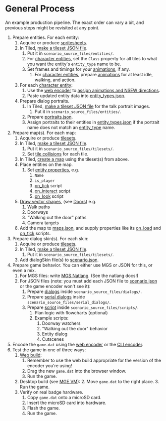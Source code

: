 # General Process

An example production pipeline. The exact order can vary a bit, and previous steps might be revisited at any point.

1. Prepare entities. For each entity:
	1. Acquire or produce [spritesheets](../tilesets).
	2. In Tiled, [make a tileset JSON file](../tilesets/creating_a_tileset_json_file).
		1. Put it in `scenario_source_files/entities/`.
		2. For [character entities](../entities/character_entity), set the `Class` property for all tiles to what you want the entity's `entity_type` name to be.
		3. Set frames and timings for your [animations](../tilesets/animations), if any.
			1. For [character entities](../entities/character_entity), prepare [animations](../tilesets/animations) for at least idle, walking, and action.
	3. For each [character entity](../entities/character_entity):
		1. Use the [web encoder](../encoder/web_encoder) to [assign animations and NSEW directions](../entity_management_system).
		2. Paste updated entity data into [entity_types.json](../structure/entity_types.json).
	4. Prepare dialog portraits.
		1. In Tiled, [make a tileset JSON file](../tilesets/creating_a_tileset_json_file) for the talk portrait images.
			1. Put it in `scenario_source_files/entities/`.
		2. Prepare [portraits.json](../structure/portraits.json).
		3. Assign portraits to their entities in [entity_types.json](../structure/entity_types.json) if the portrait name does not match an [entity_type](../entities/character_entity) name.
3. Prepare map(s). For each map:
	1. Acquire or produce [tilesets](../tilesets).
	2. In Tiled, [make a tileset JSON file](../tilesets/creating_a_tileset_json_file).
		1. Put it in `scenario_source_files/tilesets/`.
		2. Set [tile collisions](../tilesets/tile_collisions) for each tile.
	3. In Tiled, [create a map](../maps) using the tileset(s) from above.
	4. Place entities on the map.
		1. Set [entity properties](../entity_properties), e.g.
			1. `Name`
			2. `is_player`
			3. [on_tick](../scripts/on_tick) script
			4. [on_interact](../scripts/on_interact) script
			5. [on_look](../scripts/on_look) script
	5. [Draw vector shapes](../maps/vector_objects), (see [Doors](../techniques/doors)) e.g.
		1. Walk paths
		2. Doorways
		3. "Walking out the door" paths
		4. Camera targets
	6. Add the map to [maps.json](../structure/maps.json), and supply properties like its [on_load](../scripts/on_load) and [on_tick](../scripts/on_tick) scripts.
4. Prepare dialog skin(s). For each skin:
	1. Acquire or produce [tilesets](../tilesets).
	2. In Tiled, [make a tileset JSON file](../tilesets/creating_a_tileset_json_file).
		1. Put it in `scenario_source_files/tilesets/`.
	3. Add dialogSkin file(s) to [scenario.json](../structure/scenario.json).
5. Prepare game behavior. You can either use MGS or JSON for this, or even a mix.
	1. For MGS files: write [MGS Natlang](../mgs/mgs_natlang). (See the natlang docs!)
	2. For JSON files (note: you must add each JSON file to [scenario.json](../structure/scenario.json) or the game encoder won't see it):
		1. Prepare [dialogs](../dialogs) inside `scenario_source_files/dialogs/`.
		1. Prepare [serial dialogs](../dialogs/serial_dialogs) inside `scenario_source_files/serial_dialogs/`.
		2. Prepare [script](../scripts) inside `scenario_source_files/scripts/`.
			1. Plan logic with flowcharts (optional)
			2. Example scripts:
				1. Doorway watchers
				2. "Walking out the door" behavior
				3. Entity dialog
				4. Cutscenes
6. Encode the `game.dat` using the [web encoder](../encoder/web_encoder) or the [CLI encoder](../encoder/cli_encoder).
7. Test the game in one of three ways:
	1. [Web build](../hardware/web_build):
		1. Remember to use the web build appropriate for the version of the encoder you're using!
		2. Drag the new `game.dat` into the browser window.
		3. Run the game.
	2. Desktop build (see [MGE VM](../getting_started/mge_vm)):
		2. Move `game.dat` to the right place.
		3. Run the game.
	3. Verify on real badge hardware.
		1. Copy `game.dat` onto a microSD card.
		2. Insert the microSD card into hardware.
		3. Flash the game.
		4. Run the game.
